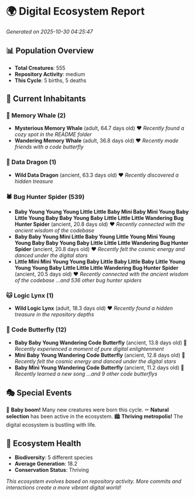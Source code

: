 # 🌍 Digital Ecosystem Report
*Generated on 2025-10-30 04:25:47*

## 📊 Population Overview
- **Total Creatures**: 555
- **Repository Activity**: medium
- **This Cycle**: 5 births, 5 deaths

## 👥 Current Inhabitants

### 🐋 Memory Whale (2)
- **Mysterious Memory Whale** (adult, 64.7 days old) ❤️
  *Recently found a cozy spot in the README folder*
- **Wandering Memory Whale** (adult, 36.8 days old) ❤️
  *Recently made friends with a code butterfly*

### 🐉 Data Dragon (1)
- **Wild Data Dragon** (ancient, 63.3 days old) ❤️
  *Recently discovered a hidden treasure*

### 🕷️ Bug Hunter Spider (539)
- **Baby Young Young Young Little Little Baby Mini Baby Mini Young Baby Little Young Baby Baby Young Baby Little Little Little Wandering Bug Hunter Spider** (ancient, 20.8 days old) ❤️
  *Recently connected with the ancient wisdom of the codebase*
- **Baby Baby Young Mini Little Baby Young Little Young Mini Young Young Baby Baby Young Baby Little Little Little Wandering Bug Hunter Spider** (ancient, 20.8 days old) ❤️
  *Recently felt the cosmic energy and danced under the digital stars*
- **Little Mini Mini Young Young Baby Little Baby Little Baby Little Young Young Young Baby Little Little Little Wandering Bug Hunter Spider** (ancient, 20.5 days old) ❤️
  *Recently connected with the ancient wisdom of the codebase*
  *...and 536 other bug hunter spiders*

### 🐱 Logic Lynx (1)
- **Wild Logic Lynx** (adult, 18.3 days old) ❤️
  *Recently found a hidden treasure in the repository depths*

### 🦋 Code Butterfly (12)
- **Baby Baby Young Wandering Code Butterfly** (ancient, 13.8 days old) 💛
  *Recently experienced a moment of pure digital enlightenment*
- **Mini Baby Young Wandering Code Butterfly** (ancient, 12.8 days old) 💛
  *Recently felt the cosmic energy and danced under the digital stars*
- **Baby Mini Young Wandering Code Butterfly** (ancient, 11.2 days old) 💛
  *Recently learned a new song*
  *...and 9 other code butterflys*

## 🎭 Special Events

🎉 **Baby boom!** Many new creatures were born this cycle.
⚰️ **Natural selection** has been active in the ecosystem.
🏙️ **Thriving metropolis!** The digital ecosystem is bustling with life.

## 🔬 Ecosystem Health
- **Biodiversity**: 5 different species
- **Average Generation**: 18.2
- **Conservation Status**: Thriving

*This ecosystem evolves based on repository activity. More commits and interactions create a more vibrant digital world!*